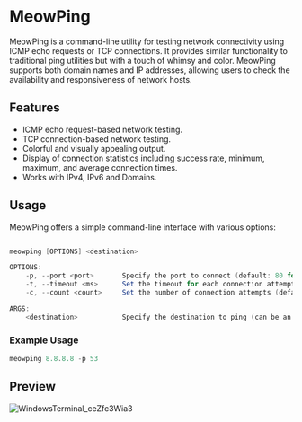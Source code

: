 # MeowPing

MeowPing is a command-line utility for testing network connectivity using ICMP echo requests or TCP connections. It provides similar functionality to traditional ping utilities but with a touch of whimsy and color. MeowPing supports both domain names and IP addresses, allowing users to check the availability and responsiveness of network hosts.

## Features

- ICMP echo request-based network testing.
- TCP connection-based network testing.
- Colorful and visually appealing output.
- Display of connection statistics including success rate, minimum, maximum, and average connection times.
- Works with IPv4, IPv6 and Domains.
## Usage

MeowPing offers a simple command-line interface with various options:

```powershell

meowping [OPTIONS] <destination>

OPTIONS:
    -p, --port <port>       Specify the port to connect (default: 80 for HTTP)
    -t, --timeout <ms>      Set the timeout for each connection attempt in milliseconds (default: 1000ms)
    -c, --count <count>     Set the number of connection attempts (default: 99999)

ARGS:
    <destination>           Specify the destination to ping (can be an IP address or domain name)


```

### Example Usage

```powershell
meowping 8.8.8.8 -p 53
```

## Preview

![WindowsTerminal_ceZfc3Wia3](https://github.com/Entytaiment25/meowping/assets/64799287/b4365dc0-70de-427b-b6a2-53d919aee4eb)
